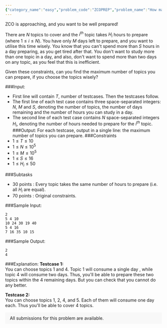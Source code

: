 ```yaml
---
{"category_name":"easy","problem_code":"ZCOPREP","problem_name":"How many Topics","problemComponents":{"constraints":"","constraintsState":false,"subtasks":"","subtasksState":false,"inputFormat":"","inputFormatState":false,"outputFormat":"","outputFormatState":false,"sampleTestCases":{}},"video_editorial_url":"","languages_supported":{"0":"CPP14","1":"C","2":"JAVA","3":"PYTH 3.6","4":"PYTH","5":"PYP3","6":"CS2","7":"ADA","8":"PYPY","9":"TEXT","10":"PAS fpc","11":"NODEJS","12":"RUBY","13":"PHP","14":"GO","15":"HASK","16":"TCL","17":"PERL","18":"SCALA","19":"LUA","20":"kotlin","21":"BASH","22":"JS","23":"LISP sbcl","24":"rust","25":"PAS gpc","26":"BF","27":"CLOJ","28":"R","29":"D","30":"CAML","31":"FORT","32":"ASM","33":"swift","34":"FS","35":"WSPC","36":"LISP clisp","37":"SQL","38":"SCM guile","39":"PERL6","40":"ERL","41":"CLPS","42":"ICK","43":"NICE","44":"PRLG","45":"ICON","46":"COB","47":"SCM chicken","48":"PIKE","49":"SCM qobi","50":"ST","51":"NEM"},"max_timelimit":1,"source_sizelimit":50000,"problem_author":"akash_adm","problem_tester":null,"date_added":"31-10-2019","tags":{"0":"akash_adm"},"problem_difficulty_level":"Easy","best_tag":"","editorial_url":"","time":{"view_start_date":1572712200,"submit_start_date":1572712200,"visible_start_date":1572712200,"end_date":1735669800},"is_direct_submittable":false,"problemDiscussURL":"https://discuss.codechef.com/search?q=ZCOPREP","is_proctored":false,"visitedContests":{},"layout":"problem"}
---
```

ZCO is approaching, and you want to be well prepared!  

There are $N$ topics to cover and the $i^{th}$ topic takes $H_i$ hours to prepare (where $1 \le i \le N$). You have only $M$ days left to prepare, and you want to utilise this time wisely. You know that you can't spend more than $S$ hours in a day preparing, as you get tired after that. You don't want to study more than one topic in a day, and also, don't want to spend more than two days on any topic, as you feel that this is inefficient.  

Given these constraints, can you find the maximum number of topics you can prepare, if you choose the topics wisely?

###Input:

- First line will contain $T$, number of testcases. Then the testcases follow. 
- The first line of each test case contains three space-separated integers: $N$, $M$ and $S$, denoting the number of topics, the number of days remaining and the number of hours you can study in a day.  
- The second line of each test case contains $N$ space-separated integers $H_i$, denoting the number of hours needed to prepare for the $i^{th}$ topic.
###Output:
For each testcase, output in a single line: the maximum number of topics you can prepare.
###Constraints 
- $1 \leq T \leq 10$
- $1 \leq N \leq 10^5$
- $1 \leq M \leq 10^5$
- $1 \leq S \leq 16$
- $1 \leq H_i \leq 50$

###Subtasks
- 30 points : Every topic takes the same number of hours to prepare (i.e. all $H_i$ are equal).
- 70 points : Original constraints.

###Sample Input:  
```
2
5 4 10
10 24 30 19 40
5 4 16
7 16 35 10 15
```
###Sample Output:
```
2
4
```
###Explanation:
**Testcase 1:**  
You can choose topics $1$ and $4$. Topic $1$ will consume a single day , while topic $4$ will consume two days.  Thus, you'll be able to prepare these two topics within the 4 remaining days. But you can check that you cannot do any better.

**Testcase 2:**    
You can choose topics $1$, $2$, $4$, and $5$. Each of them will consume one day each. Thus you'll be able to cover $4$ topics.
<aside style='background: #f8f8f8;padding: 10px 15px;'><div>All submissions for this problem are available.</div></aside>